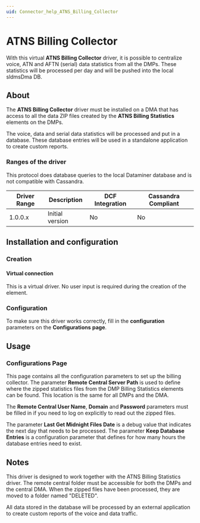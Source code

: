 ```yaml
---
uid: Connector_help_ATNS_Billing_Collector
---
```


# ATNS Billing Collector

With this virtual **ATNS Billing Collector** driver, it is possible to centralize voice, ATN and AFTN (serial) data statistics from all the DMPs. These statistics will be processed per day and will be pushed into the local sldmsDma DB.

## About

The **ATNS Billing Collector** driver must be installed on a DMA that has access to all the data ZIP files created by the **ATNS Billing Statistics** elements on the DMPs.

The voice, data and serial data statistics will be processed and put in a database. These database entries will be used in a standalone application to create custom reports.

### Ranges of the driver

This protocol does database queries to the local Dataminer database and is not compatible with Cassandra.

| **Driver Range** | **Description** | **DCF Integration** | **Cassandra Compliant** |
|------------------|-----------------|---------------------|-------------------------|
| 1.0.0.x          | Initial version | No                  | No                      |

## Installation and configuration

### Creation

#### Virtual connection

This is a virtual driver. No user input is required during the creation of the element.

### Configuration

To make sure this driver works correctly, fill in the **configuration** parameters on the **Configurations** **page**.

## Usage

### Configurations Page

This page contains all the configuration parameters to set up the billing collector. The parameter **Remote Central Server Path** is used to define where the zipped statistics files from the DMP Billing Statistics elements can be found. This location is the same for all DMPs and the DMA.

The **Remote Central User Name**, **Domain** and **Password** parameters must be filled in if you need to log on explicitly to read out the zipped files.

The parameter **Last Get Midnight Files Date** is a debug value that indicates the next day that needs to be processed. The parameter **Keep Database Entries** is a configuration parameter that defines for how many hours the database entries need to exist.

## Notes

This driver is designed to work together with the ATNS Billing Statistics driver. The remote central folder must be accessible for both the DMPs and the central DMA. When the zipped files have been processed, they are moved to a folder named "DELETED".

All data stored in the database will be processed by an external application to create custom reports of the voice and data traffic.
